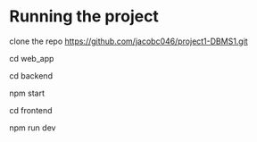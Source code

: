 # Running the project
clone the repo https://github.com/jacobc046/project1-DBMS1.git

cd web_app

cd backend 

npm start

cd frontend

npm run dev